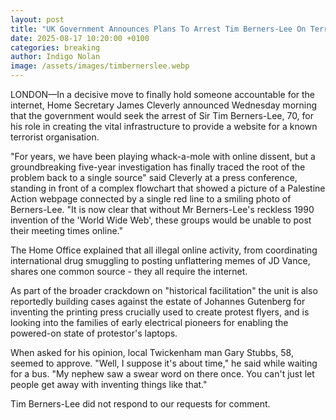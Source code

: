 ```yaml
---
layout: post
title: "UK Government Announces Plans To Arrest Tim Berners-Lee On Terrorism Charge"
date: 2025-08-17 10:20:00 +0100
categories: breaking
author: Indigo Nolan
image: /assets/images/timbernerslee.webp
---
```


LONDON—In a decisive move to finally hold someone accountable for the internet, Home Secretary James Cleverly announced Wednesday morning that the government would seek the arrest of Sir Tim Berners-Lee, 70, for his role in creating the vital infrastructure to provide a website for a known terrorist organisation.

"For years, we have been playing whack-a-mole with online dissent, but a groundbreaking five-year investigation has finally traced the root of the problem back to a single source" said Cleverly at a press conference, standing in front of a complex flowchart that showed a picture of a Palestine Action webpage connected by a single red line to a smiling photo of Berners-Lee. "It is now clear that without Mr Berners-Lee's reckless 1990 invention of the 'World Wide Web', these groups would be unable to post their meeting times online."

The Home Office explained that all illegal online activity, from coordinating international drug smuggling to posting unflattering memes of JD Vance, shares one common source - they all require the internet.

As part of the broader crackdown on "historical facilitation" the unit is also reportedly building cases against the estate of Johannes Gutenberg for inventing the printing press crucially used to create protest flyers, and is looking into the families of early electrical pioneers for enabling the powered-on state of protestor's laptops.

When asked for his opinion, local Twickenham man Gary Stubbs, 58, seemed to approve. "Well, I suppose it's about time," he said while waiting for a bus. "My nephew saw a swear word on there once. You can't just let people get away with inventing things like that."

Tim Berners-Lee did not respond to our requests for comment.
